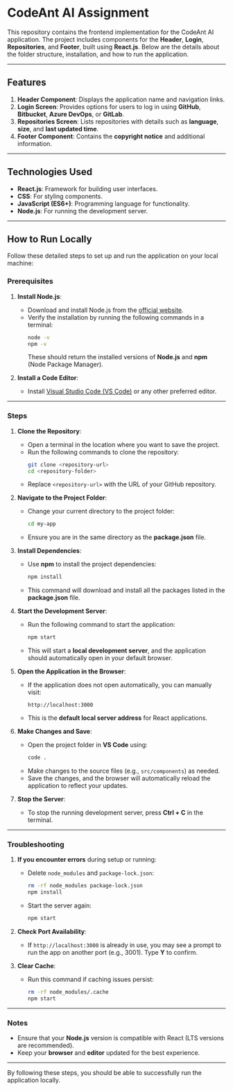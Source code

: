 # **CodeAnt AI Assignment**

This repository contains the frontend implementation for the CodeAnt AI application. The project includes components for the **Header**, **Login**, **Repositories**, and **Footer**, built using **React.js**. Below are the details about the folder structure, installation, and how to run the application.

---

## **Features**
1. **Header Component**: Displays the application name and navigation links.
2. **Login Screen**: Provides options for users to log in using **GitHub**, **Bitbucket**, **Azure DevOps**, or **GitLab**.
3. **Repositories Screen**: Lists repositories with details such as **language**, **size**, and **last updated time**.
4. **Footer Component**: Contains the **copyright notice** and additional information.

---

## **Technologies Used**
- **React.js**: Framework for building user interfaces.
- **CSS**: For styling components.
- **JavaScript (ES6+)**: Programming language for functionality.
- **Node.js**: For running the development server.

---

## **How to Run Locally**

Follow these detailed steps to set up and run the application on your local machine:

### **Prerequisites**

1. **Install Node.js**:
   - Download and install Node.js from the [official website](https://nodejs.org/).
   - Verify the installation by running the following commands in a terminal:
     ```bash
     node -v
     npm -v
     ```
     These should return the installed versions of **Node.js** and **npm** (Node Package Manager).

2. **Install a Code Editor**:
   - Install [Visual Studio Code (VS Code)](https://code.visualstudio.com/) or any other preferred editor.

---

### **Steps**

1. **Clone the Repository**:
   - Open a terminal in the location where you want to save the project.
   - Run the following commands to clone the repository:
     ```bash
     git clone <repository-url>
     cd <repository-folder>
     ```
   - Replace `<repository-url>` with the URL of your GitHub repository.

2. **Navigate to the Project Folder**:
   - Change your current directory to the project folder:
     ```bash
     cd my-app
     ```
   - Ensure you are in the same directory as the **package.json** file.

3. **Install Dependencies**:
   - Use **npm** to install the project dependencies:
     ```bash
     npm install
     ```
   - This command will download and install all the packages listed in the **package.json** file.

4. **Start the Development Server**:
   - Run the following command to start the application:
     ```bash
     npm start
     ```
   - This will start a **local development server**, and the application should automatically open in your default browser.

5. **Open the Application in the Browser**:
   - If the application does not open automatically, you can manually visit:
     ```
     http://localhost:3000
     ```
   - This is the **default local server address** for React applications.

6. **Make Changes and Save**:
   - Open the project folder in **VS Code** using:
     ```bash
     code .
     ```
   - Make changes to the source files (e.g., `src/components`) as needed.
   - Save the changes, and the browser will automatically reload the application to reflect your updates.

7. **Stop the Server**:
   - To stop the running development server, press **Ctrl + C** in the terminal.

---

### **Troubleshooting**

1. **If you encounter errors** during setup or running:
   - Delete `node_modules` and `package-lock.json`:
     ```bash
     rm -rf node_modules package-lock.json
     npm install
     ```
   - Start the server again:
     ```bash
     npm start
     ```

2. **Check Port Availability**:
   - If `http://localhost:3000` is already in use, you may see a prompt to run the app on another port (e.g., 3001). Type **Y** to confirm.

3. **Clear Cache**:
   - Run this command if caching issues persist:
     ```bash
     rm -rf node_modules/.cache
     npm start
     ```

---

### **Notes**

- Ensure that your **Node.js** version is compatible with React (LTS versions are recommended).
- Keep your **browser** and **editor** updated for the best experience.

---

By following these steps, you should be able to successfully run the application locally.
